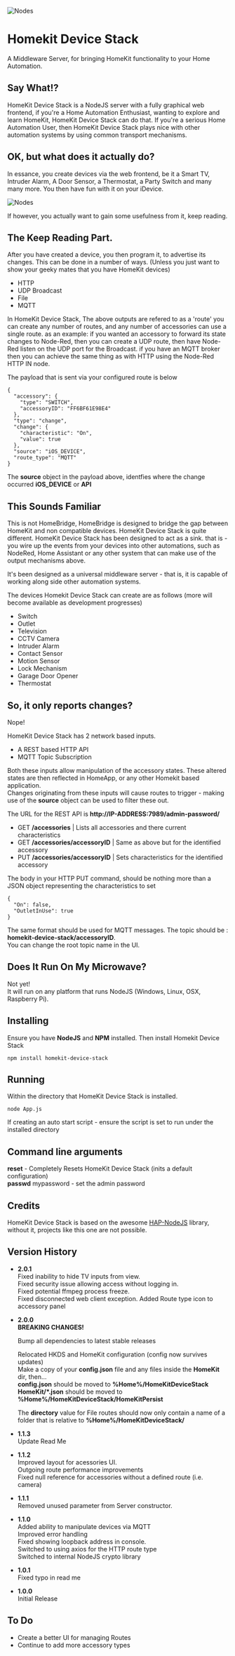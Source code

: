 
![Nodes](https://github.com/marcus-j-davies/Homekit-Device-Stack/blob/master/HKDS.png?raw=true)
# Homekit Device Stack
A Middleware Server, for bringing HomeKit functionality to your Home Automation.

## Say What!?
HomeKit Device Stack is a NodeJS server with a fully graphical web frontend, if you're a Home Automation Enthusiast, wanting to explore and learn HomeKit, HomeKit Device Stack can do that. If you're a serious Home Automation User, then HomeKit Device Stack plays nice with other automation systems by using common transport mechanisms.

## OK, but what does it actually do?
In essance, you create devices via the web frontend, be it a Smart TV, Intruder Alarm, A Door Sensor, a Thermostat, a Party Switch and many many more.
You then have fun with it on your iDevice.

![Nodes](https://github.com/marcus-j-davies/Homekit-Device-Stack/blob/master/Screenshot.png?raw=true)

If however, you actually want to gain some usefulness from it, keep reading.

## The Keep Reading Part.
After you have created a device, you then program it, to advertise its changes. This can be done in a number of ways. (Unless you just want to show your geeky mates that you have HomeKit devices) 

  - HTTP
  - UDP Broadcast
  - File
  - MQTT 

In HomeKit Device Stack, The above outputs are refered to as a 'route' you can create any number of routes, and any number of accessories can use a single route.
as an example: if you wanted  an accessory to forward its state changes to Node-Red, then you can create a UDP route, then have Node-Red listen on the UDP port for the Broadcast.
if you have an MQTT broker then you can achieve the same thing as with HTTP using the Node-Red HTTP IN node.

The payload that is sent via your configured route is below  
```
{
  "accessory": {
    "type": "SWITCH",
    "accessoryID": "FF6BF61E98E4"
  },
  "type": "change",
  "change": {
    "characteristic": "On",
    "value": true
  },
  "source": "iOS_DEVICE",
  "route_type": "MQTT"
}
```

The **source** object in the payload above, identfies where the change occurred **iOS_DEVICE** or **API**

## This Sounds Familiar
This is not HomeBridge, HomeBridge is designed to bridge the gap between HomeKit and non compatible devices. HomeKit Device Stack is quite different.
HomeKit Device Stack has been designed to act as a sink. that is - you wire up the events from your devices into other automations, such as NodeRed, Home Assistant or any other system that can make use of the output mechanisms above.

It's been designed as a universal middleware server - that is, it is capable of working along side other automation systems.

The devices Homekit Device Stack can create are as follows (more will become available as development progresses)

  - Switch
  - Outlet
  - Television
  - CCTV Camera
  - Intruder Alarm
  - Contact Sensor
  - Motion Sensor
  - Lock Mechanism
  - Garage Door Opener
  - Thermostat


## So, it only reports changes?
Nope!

HomeKit Device Stack has 2 network based inputs.  

  - A REST based HTTP API
  - MQTT Topic Subscription  

Both these inputs allow manipulation of the accessory states. These altered states are then reflected in HomeApp, or any other Homekit based application.  
Changes originating from these inputs will cause routes to trigger - making use of the **source** object can be used to filter these out.

The URL for the REST API is **http://IP-ADDRESS:7989/admin-password/**

  - GET **/accessories**             | Lists all accessories and there current characteristics
  - GET **/accessories/accessoryID** | Same as above but for the identified accessory
  - PUT **/accessories/accessoryID** | Sets characteristics for the identified accessory

The body in your HTTP PUT command, should be nothing more than a JSON object representing the characteristics to set

```
{
  "On": false,
  "OutletInUse": true
}
```
The same format should be used for MQTT messages. The topic should be : **homekit-device-stack/accessoryID**.  
You can change the root topic name in the UI. 

## Does It Run On My Microwave?
Not yet!  
It will run on any platform that runs NodeJS (Windows, Linux, OSX, Raspberry Pi).

## Installing   
Ensure you have **NodeJS** and **NPM** installed.
Then install Homekit Device Stack

    npm install homekit-device-stack

## Running
Within the directory that HomeKit Device Stack is installed.

    node App.js

If creating an auto start script - ensure the script is set to run under the installed directory

## Command line arguments
**reset** - Completely Resets HomeKit Device Stack (inits a default configuration)  
**passwd** mypassword - set the admin password

## Credits
HomeKit Device Stack is based on the awesome [HAP-NodeJS](https://github.com/KhaosT/HAP-NodeJS)
library, without it, projects like this one are not possible.

## Version History  
  - **2.0.1**  
    Fixed inability to hide TV inputs from view.  
    Fixed security issue allowing access without logging in.  
    Fixed potential ffmpeg process freeze.  
    Fixed disconnected web client exception.
    Added Route type icon to accessory panel  
  - **2.0.0**  
    **BREAKING CHANGES!**  

    Bump all dependencies to latest stable releases

    Relocated HKDS and HomeKit configuration (config now survives updates)  
    Make a copy of your **config.json** file and any files inside the **HomeKit** dir, then...  
    **config.json** should be moved to  **%Home%/HomeKitDeviceStack**  
    **HomeKit/*.json** should be moved to **%Home%/HomeKitDeviceStack/HomeKitPersist**  

    The **directory** value for File routes should now only contain a name of a folder that is relative  to **%Home%/HomeKitDeviceStack/**
    

  - **1.1.3**  
    Update Read Me 
  - **1.1.2**  
    Improved layout for acessories UI.  
    Outgoing route performance improvements  
    Fixed null reference for accessories without a defined route (i.e. camera)
  - **1.1.1**  
    Removed unused parameter from Server constructor.
  - **1.1.0**  
    Added ability to manipulate devices via MQTT  
    Improved error handling  
    Fixed showing loopback address in console.  
    Switched to using axios for the HTTP route type  
    Switched to internal NodeJS crypto library
  - **1.0.1**  
    Fixed typo in read me
  - **1.0.0**  
    Initial Release  


## To Do
  - Create a better UI for managing Routes
  - Continue to add more accessory types


